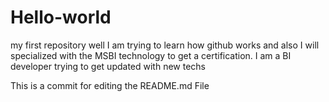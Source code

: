# Hello-world
my first repository
well I am trying to learn how github works and also I will specialized with the MSBI technology to get a certification.
I am a BI developer trying to get updated with new techs

This is a commit for editing the README.md File
